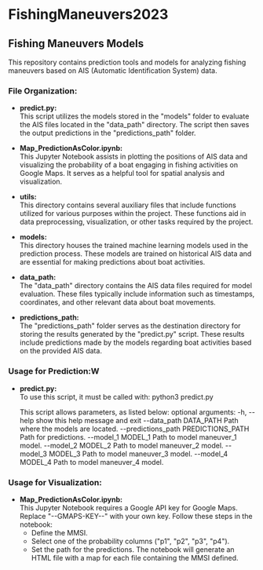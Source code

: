 # FishingManeuvers2023

## Fishing Maneuvers Models

This repository contains prediction tools and models for analyzing fishing maneuvers based on AIS (Automatic Identification System) data.

### File Organization:

- **predict.py:**  
  This script utilizes the models stored in the "models" folder to evaluate the AIS files located in the "data_path" directory. The script then saves the output predictions in the "predictions_path" folder.

- **Map_PredictionAsColor.ipynb:**  
  This Jupyter Notebook assists in plotting the positions of AIS data and visualizing the probability of a boat engaging in fishing activities on Google Maps. It serves as a helpful tool for spatial analysis and visualization.

- **utils:**  
  This directory contains several auxiliary files that include functions utilized for various purposes within the project. These functions aid in data preprocessing, visualization, or other tasks required by the project.

- **models:**  
  This directory houses the trained machine learning models used in the prediction process. These models are trained on historical AIS data and are essential for making predictions about boat activities.

- **data_path:**  
  The "data_path" directory contains the AIS data files required for model evaluation. These files typically include information such as timestamps, coordinates, and other relevant data about boat movements.

- **predictions_path:**  
  The "predictions_path" folder serves as the destination directory for storing the results generated by the "predict.py" script. These results include predictions made by the models regarding boat activities based on the provided AIS data.

### Usage for Prediction:W

- **predict.py:**  
  To use this script, it must be called with:
  python3 predict.py

    This script allows parameters, as listed below:
    optional arguments:
    -h, --help show this help message and exit
    --data_path DATA_PATH
    Path where the models are located.
    --predictions_path PREDICTIONS_PATH
    Path for predictions.
    --model_1 MODEL_1 Path to model maneuver_1 model.
    --model_2 MODEL_2 Path to model maneuver_2 model.
    --model_3 MODEL_3 Path to model maneuver_3 model.
    --model_4 MODEL_4 Path to model maneuver_4 model.



### Usage for Visualization:

- **Map_PredictionAsColor.ipynb:**  
    This Jupyter Notebook requires a Google API key for Google Maps. Replace "--GMAPS-KEY--" with your own key. Follow these steps in the notebook:
    - Define the MMSI.
    - Select one of the probability columns ("p1", "p2", "p3", "p4").
    - Set the path for the predictions.
    The notebook will generate an HTML file with a map for each file containing the MMSI defined.